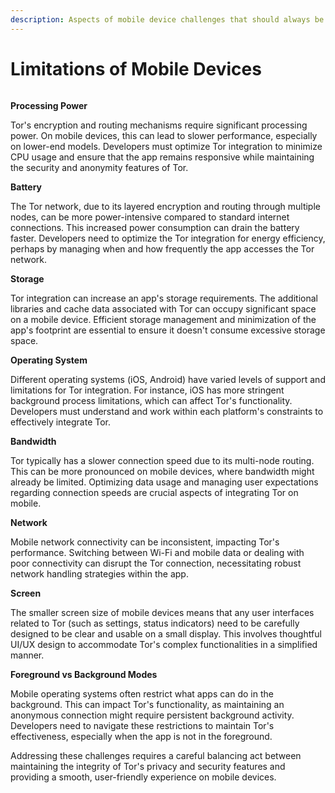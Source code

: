 ```yaml
---
description: Aspects of mobile device challenges that should always be considered
---
```


# Limitations of Mobile Devices

<figure><img src="https://images.unsplash.com/photo-1456132022829-e771cbd1f7da?crop=entropy&#x26;cs=srgb&#x26;fm=jpg&#x26;ixid=M3wxOTcwMjR8MHwxfHNlYXJjaHw4fHxsaW1pdGF0aW9uc3xlbnwwfHx8fDE3MTUxODg1MDl8MA&#x26;ixlib=rb-4.0.3&#x26;q=85" alt=""><figcaption></figcaption></figure>

**Processing Power**

Tor's encryption and routing mechanisms require significant processing power. On mobile devices, this can lead to slower performance, especially on lower-end models. Developers must optimize Tor integration to minimize CPU usage and ensure that the app remains responsive while maintaining the security and anonymity features of Tor.

**Battery**

The Tor network, due to its layered encryption and routing through multiple nodes, can be more power-intensive compared to standard internet connections. This increased power consumption can drain the battery faster. Developers need to optimize the Tor integration for energy efficiency, perhaps by managing when and how frequently the app accesses the Tor network.

**Storage**

Tor integration can increase an app's storage requirements. The additional libraries and cache data associated with Tor can occupy significant space on a mobile device. Efficient storage management and minimization of the app's footprint are essential to ensure it doesn't consume excessive storage space.

**Operating System**

Different operating systems (iOS, Android) have varied levels of support and limitations for Tor integration. For instance, iOS has more stringent background process limitations, which can affect Tor's functionality. Developers must understand and work within each platform's constraints to effectively integrate Tor.

**Bandwidth**

Tor typically has a slower connection speed due to its multi-node routing. This can be more pronounced on mobile devices, where bandwidth might already be limited. Optimizing data usage and managing user expectations regarding connection speeds are crucial aspects of integrating Tor on mobile.

**Network**

Mobile network connectivity can be inconsistent, impacting Tor's performance. Switching between Wi-Fi and mobile data or dealing with poor connectivity can disrupt the Tor connection, necessitating robust network handling strategies within the app.

**Screen**

The smaller screen size of mobile devices means that any user interfaces related to Tor (such as settings, status indicators) need to be carefully designed to be clear and usable on a small display. This involves thoughtful UI/UX design to accommodate Tor's complex functionalities in a simplified manner.

**Foreground vs Background Modes**

Mobile operating systems often restrict what apps can do in the background. This can impact Tor's functionality, as maintaining an anonymous connection might require persistent background activity. Developers need to navigate these restrictions to maintain Tor's effectiveness, especially when the app is not in the foreground.

Addressing these challenges requires a careful balancing act between maintaining the integrity of Tor's privacy and security features and providing a smooth, user-friendly experience on mobile devices.
